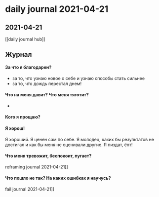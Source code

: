 # daily journal 2021-04-21

## 2021-04-21
[[daily journal hub]]


## Журнал
#### За что я благодарен?
- за то, что узнаю новое о себе и узнаю способы стать сильнее
- за то, что дождь перестал днем!

#### Что на меня давит? Что меня тяготит?
- 

#### Кого я прощаю?


#### Я хорош!
Я хороший.
Я ценен сам по себе.
Я молодец, каких бы результатов не достигал и как бы меня не оценивали другие.
Я пиздат, ёпт!

#### Что меня тревожит, беспокоит, пугает?
reframing journal 2021-04-21]]


#### Что пошло не так? На каких ошибках я научусь?
fail journal 2021-04-21]]